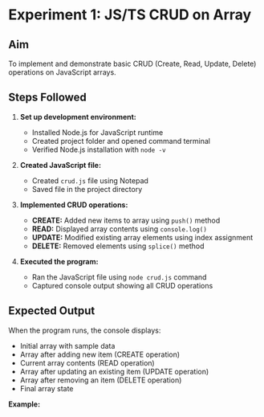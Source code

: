 # Experiment 1: JS/TS CRUD on Array

## Aim
To implement and demonstrate basic CRUD (Create, Read, Update, Delete) operations on JavaScript arrays.

## Steps Followed

1. **Set up development environment:**
   - Installed Node.js for JavaScript runtime
   - Created project folder and opened command terminal
   - Verified Node.js installation with `node -v`

2. **Created JavaScript file:**
   - Created `crud.js` file using Notepad
   - Saved file in the project directory

3. **Implemented CRUD operations:**
   - **CREATE:** Added new items to array using `push()` method
   - **READ:** Displayed array contents using `console.log()`
   - **UPDATE:** Modified existing array elements using index assignment
   - **DELETE:** Removed elements using `splice()` method

4. **Executed the program:**
   - Ran the JavaScript file using `node crud.js` command
   - Captured console output showing all CRUD operations


## Expected Output

When the program runs, the console displays:
- Initial array with sample data
- Array after adding new item (CREATE operation)
- Current array contents (READ operation)
- Array after updating an existing item (UPDATE operation)
- Array after removing an item (DELETE operation)
- Final array state

**Example:**
